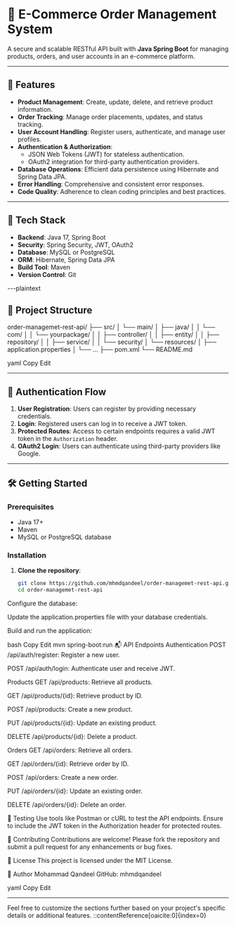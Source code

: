 # 🛒 E-Commerce Order Management System

A secure and scalable RESTful API built with **Java Spring Boot** for managing products, orders, and user accounts in an e-commerce platform.

---

## 🚀 Features

- **Product Management**: Create, update, delete, and retrieve product information.
- **Order Tracking**: Manage order placements, updates, and status tracking.
- **User Account Handling**: Register users, authenticate, and manage user profiles.
- **Authentication & Authorization**:
  - JSON Web Tokens (JWT) for stateless authentication.
  - OAuth2 integration for third-party authentication providers.
- **Database Operations**: Efficient data persistence using Hibernate and Spring Data JPA.
- **Error Handling**: Comprehensive and consistent error responses.
- **Code Quality**: Adherence to clean coding principles and best practices.

---

## 🧰 Tech Stack

- **Backend**: Java 17, Spring Boot
- **Security**: Spring Security, JWT, OAuth2
- **Database**: MySQL or PostgreSQL
- **ORM**: Hibernate, Spring Data JPA
- **Build Tool**: Maven
- **Version Control**: Git

---plaintext

## 📁 Project Structure

order-managemet-rest-api/
├── src/
│   └── main/
│       ├── java/
│       │   └── com/
│       │       └── yourpackage/
│       │           ├── controller/
│       │           ├── entity/
│       │           ├── repository/
│       │           ├── service/
│       │           └── security/
│       └── resources/
│           ├── application.properties
│           └── ...
├── pom.xml
└── README.md


yaml
Copy
Edit

---

## 🔐 Authentication Flow

1. **User Registration**: Users can register by providing necessary credentials.
2. **Login**: Registered users can log in to receive a JWT token.
3. **Protected Routes**: Access to certain endpoints requires a valid JWT token in the `Authorization` header.
4. **OAuth2 Login**: Users can authenticate using third-party providers like Google.

---

## 🛠 Getting Started

### Prerequisites

- Java 17+
- Maven
- MySQL or PostgreSQL database

### Installation

1. **Clone the repository**:

   ```bash
   git clone https://github.com/mhmdqandeel/order-managemet-rest-api.git
   cd order-managemet-rest-api
Configure the database:

Update the application.properties file with your database credentials.

Build and run the application:

bash
Copy
Edit
mvn spring-boot:run
📬 API Endpoints
Authentication
POST /api/auth/register: Register a new user.

POST /api/auth/login: Authenticate user and receive JWT.

Products
GET /api/products: Retrieve all products.

GET /api/products/{id}: Retrieve product by ID.

POST /api/products: Create a new product.

PUT /api/products/{id}: Update an existing product.

DELETE /api/products/{id}: Delete a product.

Orders
GET /api/orders: Retrieve all orders.

GET /api/orders/{id}: Retrieve order by ID.

POST /api/orders: Create a new order.

PUT /api/orders/{id}: Update an existing order.

DELETE /api/orders/{id}: Delete an order.

🧪 Testing
Use tools like Postman or cURL to test the API endpoints. Ensure to include the JWT token in the Authorization header for protected routes.

🤝 Contributing
Contributions are welcome! Please fork the repository and submit a pull request for any enhancements or bug fixes.

📄 License
This project is licensed under the MIT License.

👤 Author
Mohammad Qandeel
GitHub: mhmdqandeel

yaml
Copy
Edit

---

Feel free to customize the sections further based on your project's specific details or additional features.
::contentReference[oaicite:0]{index=0}
 
